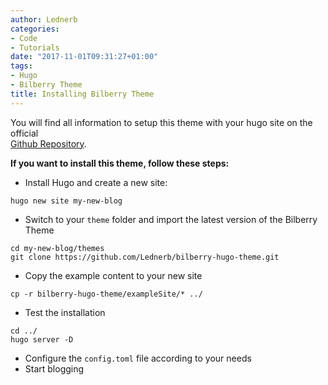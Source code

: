 ```yaml
---
author: Lednerb
categories:
- Code
- Tutorials
date: "2017-11-01T09:31:27+01:00"
tags:
- Hugo
- Bilberry Theme
title: Installing Bilberry Theme
---
```

You will find all information to setup this theme with your hugo site
on the official <br> [Github Repository](https://github.com/Lednerb/bilberry-hugo-theme).

<!--more-->

__If you want to install this theme, follow these steps:__

- Install Hugo and create a new site:

```plaintext
hugo new site my-new-blog
```

- Switch to your `theme` folder and import the latest version of the Bilberry Theme

```plaintext
cd my-new-blog/themes
git clone https://github.com/Lednerb/bilberry-hugo-theme.git
```

- Copy the example content to your new site

```plaintext
cp -r bilberry-hugo-theme/exampleSite/* ../
```

- Test the installation

```plaintext
cd ../
hugo server -D
```

- Configure the `config.toml` file according to your needs
- Start blogging
